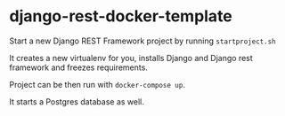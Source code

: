 # django-rest-docker-template

Start a new Django REST Framework project by running `startproject.sh`

It creates a new virtualenv for you, installs Django and Django rest framework and freezes requirements.

Project can be then run with `docker-compose up`.

It starts a Postgres database as well.
